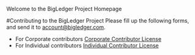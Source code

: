 Welcome to the BigLedger Project Homepage


#Contributing to the BigLedger Project
Please fill up the following forms, and send it to account@bigledger.com.
* For Corporate contributors
  [Corporate Contributor License](legal/Corporate-Contributor-License-Agreement.md)
* For Individual contributors
  [Individual Contributor License](legal/Individual-Contributor-License-Agreement.md)
